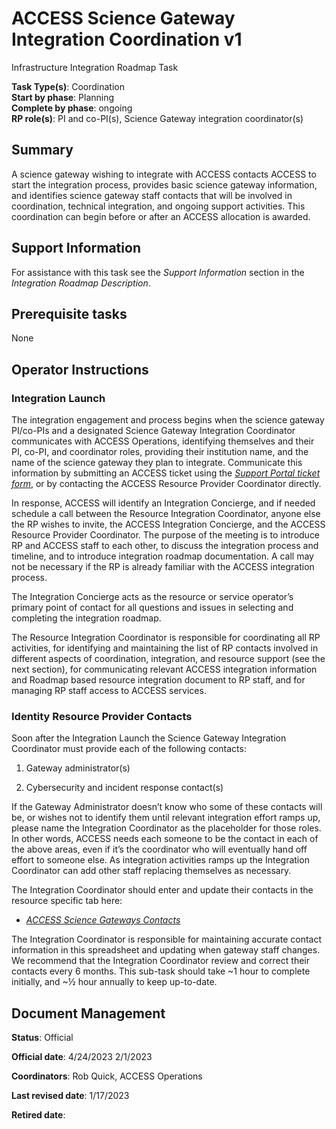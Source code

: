 # ACCESS Science Gateway Integration Coordination v1

Infrastructure Integration Roadmap Task

**Task Type(s)**: Coordination  
**Start by phase**: Planning  
**Complete by phase**: ongoing  
**RP role(s)**: PI and co-PI(s), Science Gateway integration coordinator(s)

## Summary

A science gateway wishing to integrate with ACCESS contacts ACCESS to start the integration process, provides basic science gateway information, and identifies science gateway staff contacts that will be involved in coordination, technical integration, and ongoing support activities. This coordination can begin before or after an ACCESS allocation is awarded.

## Support Information

For assistance with this task see the *Support Information* section in the *Integration Roadmap Description*.

## Prerequisite tasks

None

## Operator Instructions

### Integration Launch

The integration engagement and process begins when the science gateway PI/co-PIs and a designated Science Gateway Integration Coordinator communicates with ACCESS Operations, identifying themselves and their PI, co-PI, and coordinator roles, providing their institution name, and the name of the science gateway they plan to integrate. Communicate this information by submitting an ACCESS ticket using the [*Support Portal ticket form*](https://support.access-ci.org/open-a-ticket), or by contacting the ACCESS Resource Provider Coordinator directly.

In response, ACCESS will identify an Integration Concierge, and if needed schedule a call between the Resource Integration Coordinator, anyone else the RP wishes to invite, the ACCESS Integration Concierge, and the ACCESS Resource Provider Coordinator. The purpose of the meeting is to introduce RP and ACCESS staff to each other, to discuss the integration process and timeline, and to introduce integration roadmap documentation. A call may not be necessary if the RP is already familiar with the ACCESS integration process.

The Integration Concierge acts as the resource or service operator’s primary point of contact for all questions and issues in selecting and completing the integration roadmap.

The Resource Integration Coordinator is responsible for coordinating all RP activities, for identifying and maintaining the list of RP contacts involved in different aspects of coordination, integration, and resource support (see the next section), for communicating relevant ACCESS integration information and Roadmap based resource integration document to RP staff, and for managing RP staff access to ACCESS services.

### Identity Resource Provider Contacts

Soon after the Integration Launch the Science Gateway Integration Coordinator must provide each of the following contacts:

1)  Gateway administrator(s)

2)  Cybersecurity and incident response contact(s)

If the Gateway Administrator doesn’t know who some of these contacts will be, or wishes not to identify them until relevant integration effort ramps up, please name the Integration Coordinator as the placeholder for those roles. In other words, ACCESS needs each someone to be the contact in each of the above areas, even if it’s the coordinator who will eventually hand off effort to someone else. As integration activities ramps up the Integration Coordinator can add other staff replacing themselves as necessary.

The Integration Coordinator should enter and update their contacts in the resource specific tab here:

- [*ACCESS Science Gateways Contacts*](https://docs.google.com/spreadsheets/d/1S8zMTpIq3c7ehAXnbsiI7nyiwVhPBkN1j3eEVKb3VsE/edit#gid=251017880)

The Integration Coordinator is responsible for maintaining accurate contact information in this spreadsheet and updating when gateway staff changes. We recommend that the Integration Coordinator review and correct their contacts every 6 months. This sub-task should take ~1 hour to complete initially, and ~½ hour annually to keep up-to-date.

## Document Management

**Status**: Official

**Official date**: 4/24/2023 2/1/2023

**Coordinators**: Rob Quick, ACCESS Operations

**Last revised date**: 1/17/2023

**Retired date**:

